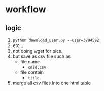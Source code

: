 # workflow

## logic

1. `python download_user.py --user=3794592`
2. etc...
3. not doing wget for pics.
4. but save as csv file such as
    - file name
        - `cnid.csv`
    - file contain
        - `title`
5. merge all csv files into one html table
